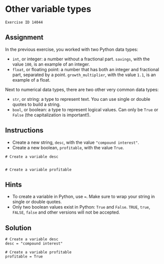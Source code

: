 
#  Other variable types

```
Exercise ID 14044
```

##  Assignment 

In the previous exercise, you worked with two Python data types:

- `int`, or integer: a number without a fractional part. `savings`, with the value `100`, is an example of an integer.
- `float`, or floating point: a number that has both an integer and fractional part, separated by a point. `growth_multiplier`, with the value `1.1`, is an example of a float.

Next to numerical data types, there are two other very common data types:

- `str`, or string: a type to represent text. You can use single or double quotes to build a string.
- `bool`, or boolean: a type to represent logical values. Can only be `True` or `False` (the capitalization is important!).

##  Instructions 

- Create a new string, `desc`, with the value `"compound interest"`.
- Create a new boolean, `profitable`, with the value `True`.



```
# Create a variable desc


# Create a variable profitable

```

##  Hints 

- To create a variable in Python, use `=`. Make sure to wrap your string in single or double quotes.
- Only two boolean values exist in Python: `True` and `False`. `TRUE`, `true`, `FALSE`, `false` and other versions will not be accepted.



##  Solution 

```
# Create a variable desc
desc = "compound interest"

# Create a variable profitable
profitable = True
```


